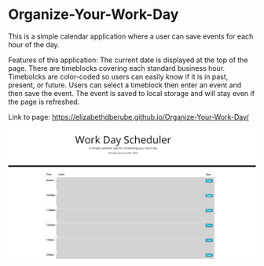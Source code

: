# Organize-Your-Work-Day

This is a simple calendar application where a user can save events for each hour of the day.

Features of this application:
The current date is displayed at the top of the page.
There are timeblocks covering each standard business hour. 
Timebolcks are color-coded so users can easily know if it is in past, present, or future.
Users can select a timeblock then enter an event and then save the event.
The event is saved to local storage and will stay even if the page is refreshed. 

Link to page: 
https://elizabethdberube.github.io/Organize-Your-Work-Day/

![image](/assets/Screenshot.png)
